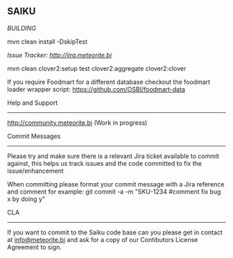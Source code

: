 SAIKU
---------------
*BUILDING*

mvn clean install -DskipTest


*Issue Tracker: http://jira.meteorite.bi*



mvn clean clover2:setup test clover2:aggregate clover2:clover

If you require Foodmart for a different database checkout the foodmart loader wrapper script: https://github.com/OSBI/foodmart-data

Help and Support
________________

http://community.meteorite.bi
(Work in progress)

Commit Messages
_______________

Please try and make sure there is a relevant Jira ticket available to commit against, this helps us track issues and the code committed to fix the issue/enhancement

When committing please format your commit message with a Jira reference and comment for example:
git commit -a -m "SKU-1234 #comment fix bug x by doing y"


CLA
___

If you want to commit to the Saiku code base can you please get in contact at info@meteorite.bi and ask for a copy of our Contibutors License Agreement to sign.
